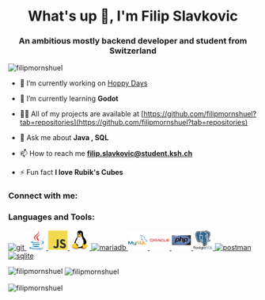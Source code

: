 <h1 align="center">What's up 👋, I'm Filip Slavkovic</h1>
<h3 align="center">An ambitious mostly backend developer and student from Switzerland</h3>

<p align="left"> <img src="https://komarev.com/ghpvc/?username=filipmornshuel&label=Profile%20views&color=0e75b6&style=flat" alt="filipmornshuel" /> </p>

- 🔭 I’m currently working on [Hoppy Days](https://github.com/filipmornshuel/Hoppy-Days.git)

- 🌱 I’m currently learning **Godot**

- 👨‍💻 All of my projects are available at [https://github.com/filipmornshuel?tab=repositories](https://github.com/filipmornshuel?tab=repositories)

- 💬 Ask me about **Java , SQL**

- 📫 How to reach me **filip.slavkovic@student.ksh.ch**

- ⚡ Fun fact **I love Rubik's Cubes**

<h3 align="left">Connect with me:</h3>
<p align="left">
</p>

<h3 align="left">Languages and Tools:</h3>
<p align="left"> <a href="https://git-scm.com/" target="_blank" rel="noreferrer"> <img src="https://www.vectorlogo.zone/logos/git-scm/git-scm-icon.svg" alt="git" width="40" height="40"/> </a> <a href="https://www.java.com" target="_blank" rel="noreferrer"> <img src="https://raw.githubusercontent.com/devicons/devicon/master/icons/java/java-original.svg" alt="java" width="40" height="40"/> </a> <a href="https://developer.mozilla.org/en-US/docs/Web/JavaScript" target="_blank" rel="noreferrer"> <img src="https://raw.githubusercontent.com/devicons/devicon/master/icons/javascript/javascript-original.svg" alt="javascript" width="40" height="40"/> </a> <a href="https://www.linux.org/" target="_blank" rel="noreferrer"> <img src="https://raw.githubusercontent.com/devicons/devicon/master/icons/linux/linux-original.svg" alt="linux" width="40" height="40"/> </a> <a href="https://mariadb.org/" target="_blank" rel="noreferrer"> <img src="https://www.vectorlogo.zone/logos/mariadb/mariadb-icon.svg" alt="mariadb" width="40" height="40"/> </a> <a href="https://www.mysql.com/" target="_blank" rel="noreferrer"> <img src="https://raw.githubusercontent.com/devicons/devicon/master/icons/mysql/mysql-original-wordmark.svg" alt="mysql" width="40" height="40"/> </a> <a href="https://www.oracle.com/" target="_blank" rel="noreferrer"> <img src="https://raw.githubusercontent.com/devicons/devicon/master/icons/oracle/oracle-original.svg" alt="oracle" width="40" height="40"/> </a> <a href="https://www.php.net" target="_blank" rel="noreferrer"> <img src="https://raw.githubusercontent.com/devicons/devicon/master/icons/php/php-original.svg" alt="php" width="40" height="40"/> </a> <a href="https://www.postgresql.org" target="_blank" rel="noreferrer"> <img src="https://raw.githubusercontent.com/devicons/devicon/master/icons/postgresql/postgresql-original-wordmark.svg" alt="postgresql" width="40" height="40"/> </a> <a href="https://postman.com" target="_blank" rel="noreferrer"> <img src="https://www.vectorlogo.zone/logos/getpostman/getpostman-icon.svg" alt="postman" width="40" height="40"/> </a> <a href="https://www.sqlite.org/" target="_blank" rel="noreferrer"> <img src="https://www.vectorlogo.zone/logos/sqlite/sqlite-icon.svg" alt="sqlite" width="40" height="40"/> </a> </p>

<p><img align="left" src="https://github-readme-stats.vercel.app/api/top-langs?username=filipmornshuel&show_icons=true&locale=en&layout=compact" alt="filipmornshuel" /></p>

<p>&nbsp;<img align="center" src="https://github-readme-stats.vercel.app/api?username=filipmornshuel&show_icons=true&locale=en" alt="filipmornshuel" /></p>

<p><img align="center" src="https://github-readme-streak-stats.herokuapp.com/?user=filipmornshuel&" alt="filipmornshuel" /></p>

